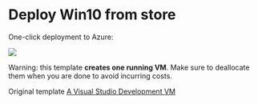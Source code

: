 # Deploy Win10 from store


One-click deployment to Azure:

<a href="https://portal.azure.com/#create/Microsoft.Template/uri/https%3A%2F%2Fraw.githubusercontent.com%2Fwkasdorp%2win10-poc%2Fmaster%2Fazuredeploy.json" target="_blank">
    <img src="http://azuredeploy.net/deploybutton.png"/>
</a>

Warning: this template **creates one running VM**. Make sure to deallocate them 
when you are done to avoid incurring costs. 

Original template [A Visual Studio Development VM](https://github.com/Azure/azure-quickstart-templates/blob/master/visual-studio-dev-vm/azuredeploy.json)